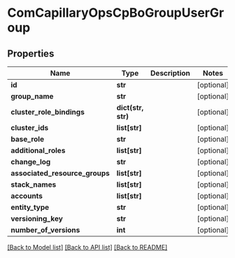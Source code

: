# ComCapillaryOpsCpBoGroupUserGroup

## Properties
Name | Type | Description | Notes
------------ | ------------- | ------------- | -------------
**id** | **str** |  | [optional] 
**group_name** | **str** |  | [optional] 
**cluster_role_bindings** | **dict(str, str)** |  | [optional] 
**cluster_ids** | **list[str]** |  | [optional] 
**base_role** | **str** |  | [optional] 
**additional_roles** | **list[str]** |  | [optional] 
**change_log** | **str** |  | [optional] 
**associated_resource_groups** | **list[str]** |  | [optional] 
**stack_names** | **list[str]** |  | [optional] 
**accounts** | **list[str]** |  | [optional] 
**entity_type** | **str** |  | [optional] 
**versioning_key** | **str** |  | [optional] 
**number_of_versions** | **int** |  | [optional] 

[[Back to Model list]](../README.md#documentation-for-models) [[Back to API list]](../README.md#documentation-for-api-endpoints) [[Back to README]](../README.md)

